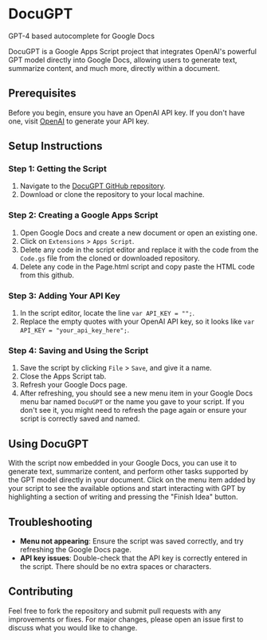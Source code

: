 # DocuGPT
GPT-4 based autocomplete for Google Docs

DocuGPT is a Google Apps Script project that integrates OpenAI's powerful GPT model directly into Google Docs, allowing users to generate text, summarize content, and much more, directly within a document.

## Prerequisites

Before you begin, ensure you have an OpenAI API key. If you don't have one, visit [OpenAI](https://openai.com/) to generate your API key.

## Setup Instructions

### Step 1: Getting the Script

1. Navigate to the [DocuGPT GitHub repository](https://github.com/PNatarajan123/DocuGPT).
2. Download or clone the repository to your local machine.

### Step 2: Creating a Google Apps Script

1. Open Google Docs and create a new document or open an existing one.
2. Click on `Extensions` > `Apps Script`.
3. Delete any code in the script editor and replace it with the code from the `Code.gs` file from the cloned or downloaded repository.
4. Delete any code in the Page.html script and copy paste the HTML code from this github.

### Step 3: Adding Your API Key

1. In the script editor, locate the line `var API_KEY = "";`.
2. Replace the empty quotes with your OpenAI API key, so it looks like `var API_KEY = "your_api_key_here";`.

### Step 4: Saving and Using the Script

1. Save the script by clicking `File` > `Save`, and give it a name.
2. Close the Apps Script tab.
3. Refresh your Google Docs page.
4. After refreshing, you should see a new menu item in your Google Docs menu bar named `DocuGPT` or the name you gave to your script. If you don't see it, you might need to refresh the page again or ensure your script is correctly saved and named.

## Using DocuGPT

With the script now embedded in your Google Docs, you can use it to generate text, summarize content, and perform other tasks supported by the GPT model directly in your document. Click on the menu item added by your script to see the available options and start interacting with GPT by highlighting a section of writing and pressing the "Finish Idea" button.

## Troubleshooting

- **Menu not appearing**: Ensure the script was saved correctly, and try refreshing the Google Docs page.
- **API key issues**: Double-check that the API key is correctly entered in the script. There should be no extra spaces or characters.

## Contributing

Feel free to fork the repository and submit pull requests with any improvements or fixes. For major changes, please open an issue first to discuss what you would like to change.

